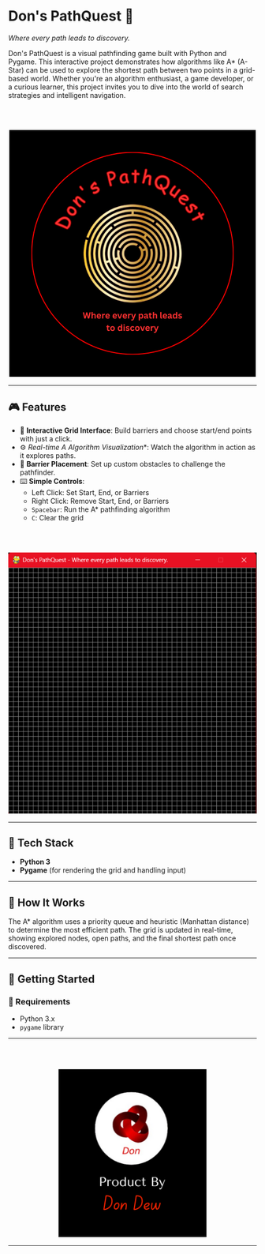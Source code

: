 # Don's PathQuest 🚀  
*Where every path leads to discovery.*

Don's PathQuest is a visual pathfinding game built with Python and Pygame. This interactive project demonstrates how algorithms like A* (A-Star) can be used to explore the shortest path between two points in a grid-based world. Whether you're an algorithm enthusiast, a game developer, or a curious learner, this project invites you to dive into the world of search strategies and intelligent navigation.


<br><br>

<div align="center">
  <img src="Logo.png" alt="Don's PathQuest">
</div>

---

## 🎮 Features

- 🔎 **Interactive Grid Interface**: Build barriers and choose start/end points with just a click.
- ⚙️ **Real-time A* Algorithm Visualization**: Watch the algorithm in action as it explores paths.
- 🧱 **Barrier Placement**: Set up custom obstacles to challenge the pathfinder.
- ⌨️ **Simple Controls**:
  - Left Click: Set Start, End, or Barriers
  - Right Click: Remove Start, End, or Barriers
  - `Spacebar`: Run the A* pathfinding algorithm
  - `C`: Clear the grid

<br><br>

<div align="center">
  <img src="interface.png" alt="Don's PathQuest">
</div>

---

## 🧠 Tech Stack

- **Python 3**
- **Pygame** (for rendering the grid and handling input)

---

## 🧭 How It Works

The A* algorithm uses a priority queue and heuristic (Manhattan distance) to determine the most efficient path. The grid is updated in real-time, showing explored nodes, open paths, and the final shortest path once discovered.

---

## 🚀 Getting Started

### 🔧 Requirements

- Python 3.x
- `pygame` library

---
<br><br>

<div align="center">
  <img src="Dons_Logo.png" alt="Don's PathQuest" width="300">
</div>


---

